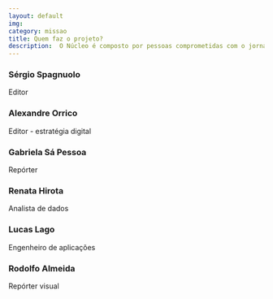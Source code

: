 ```yaml
---
layout: default
img:
category: missao
title: Quem faz o projeto?
description:  O Núcleo é composto por pessoas comprometidas com o jornalismo e que possuem experiência em investigações orientadas por dados, estratégia digital e produtos editoriais.
---
```


### Sérgio Spagnuolo
Editor
<a href="https://twitter.com/sergiospagnuolo" target="_blank"><i class="fa fa-twitter fa-lg"></i></a>

### Alexandre Orrico
Editor - estratégia digital
<a class="social" href="https://twitter.com/alexorrico" target="_blank"><i class="fa fa-twitter fa-lg"></i></a>

### Gabriela Sá Pessoa
Repórter
<a class="social" href="https://twitter.com/pessoagabi" target="_blank"><i class="fa fa-twitter fa-lg"></i></a>

### Renata Hirota
Analista de dados
<a class="social" href="https://twitter.com/renata_mh" target="_blank"><i class="fa fa-twitter fa-lg"></i></a>

### Lucas Lago
Engenheiro de aplicações
<a class="social" href="https://twitter.com/lucaslago" target="_blank"><i class="fa fa-twitter fa-lg"></i></a>

### Rodolfo Almeida
Repórter visual
<a class="social" href="https://twitter.com/rodolfoalmd" target="_blank"><i class="fa fa-twitter fa-lg"></i></a>
